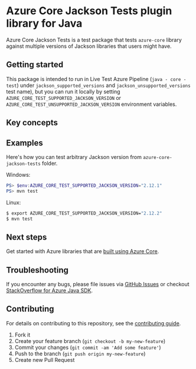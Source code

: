 # Azure Core Jackson Tests plugin library for Java

Azure Core Jackson Tests is a test package that tests `azure-core` library against multiple versions of Jackson libraries that users might have.

## Getting started

This package is intended to run in Live Test Azure Pipeline (`java - core - test`) under `jackson_supported_versions` and
`jackson_unsupported_versions` test name), but you can run it locally by setting `AZURE_CORE_TEST_SUPPORTED_JACKSON_VERSION` 
or `AZURE_CORE_TEST_UNSUPPORTED_JACKSON_VERSION` environment variables.

## Key concepts

## Examples

Here's how you can test arbitrary Jackson version from `azure-core-jackson-tests` folder.

Windows:

```powershell
PS> $env:AZURE_CORE_TEST_SUPPORTED_JACKSON_VERSION="2.12.1"
PS> mvn test
```

Linux:

```bash
$ export AZURE_CORE_TEST_SUPPORTED_JACKSON_VERSION="2.12.2"
$ mvn test
```

## Next steps

Get started with Azure libraries that are [built using Azure Core](https://azure.github.io/azure-sdk/releases/latest/#java).

## Troubleshooting

If you encounter any bugs, please file issues via [GitHub Issues](https://github.com/Azure/azure-sdk-for-java/issues/new/choose)
or checkout [StackOverflow for Azure Java SDK](https://stackoverflow.com/questions/tagged/azure-java-sdk).

## Contributing

For details on contributing to this repository, see the [contributing guide](https://github.com/Azure/azure-sdk-for-java/blob/main/CONTRIBUTING.md).

1. Fork it
2. Create your feature branch (`git checkout -b my-new-feature`)
3. Commit your changes (`git commit -am 'Add some feature'`)
4. Push to the branch (`git push origin my-new-feature`)
5. Create new Pull Request

<!-- Links -->
[logging]: https://github.com/Azure/azure-sdk-for-java/wiki/Logging-with-Azure-SDK
[jdk_link]: https://docs.microsoft.com/java/azure/jdk/?view=azure-java-stable

